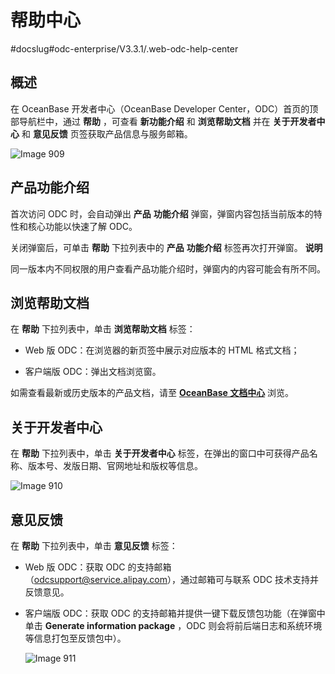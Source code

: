 帮助中心 
=========================
#docslug#odc-enterprise/V3.3.1/.web-odc-help-center


概述 
-----------------------

在 OceanBase 开发者中心（OceanBase Developer Center，ODC）首页的顶部导航栏中，通过 **帮助** ，可查看 **新功能介绍** 和 **浏览帮助文档** 并在 **关于开发者中心** 和 **意见反馈** 页签获取产品信息与服务邮箱。

![Image 909](https://help-static-aliyun-doc.aliyuncs.com/assets/img/zh-CN/6083197361/p313332.png)

产品功能介绍 
---------------------------

首次访问 ODC 时，会自动弹出 **产品** **功能介绍** 弹窗，弹窗内容包括当前版本的特性和核心功能以快速了解 ODC。

关闭弹窗后，可单击 **帮助** 下拉列表中的 **产品** **功能介绍** 标签再次打开弹窗。
**说明**



同一版本内不同权限的用户查看产品功能介绍时，弹窗内的内容可能会有所不同。

浏览帮助文档 
---------------------------

在 **帮助** 下拉列表中，单击 **浏览帮助文档** 标签：

* Web 版 ODC：在浏览器的新页签中展示对应版本的 HTML 格式文档；

  

* 客户端版 ODC：弹出文档浏览窗。

  




如需查看最新或历史版本的产品文档，请至 **[OceanBase 文档中心](https://www.oceanbase.com/docs/enterprise/oceanbase-developer-center/odc/V3.3.1/product-updates)** 浏览。

关于开发者中心 
----------------------------

在 **帮助** 下拉列表中，单击 **关于开发者中心** 标签，在弹出的窗口中可获得产品名称、版本号、发版日期、官网地址和版权等信息。

![Image 910](https://help-static-aliyun-doc.aliyuncs.com/assets/img/zh-CN/0897962561/p313341.png)

意见反馈 
-------------------------

在 **帮助** 下拉列表中，单击 **意见反馈** 标签：

* Web 版 ODC：获取 ODC 的支持邮箱（odcsupport@service.alipay.com），通过邮箱可与联系 ODC 技术支持并反馈意见。

  

* 客户端版 ODC：获取 ODC 的支持邮箱并提供一键下载反馈包功能（在弹窗中单击 **Generate information package** ，ODC 则会将前后端日志和系统环境等信息打包至反馈包中）。

  ![Image 911](https://help-static-aliyun-doc.aliyuncs.com/assets/img/zh-CN/9754197361/p313345.png)
  




